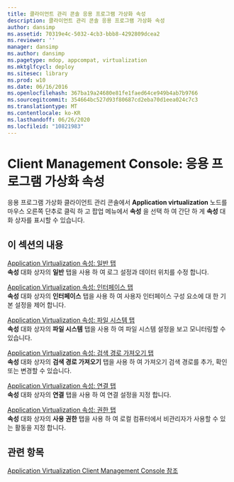 ```yaml
---
title: 클라이언트 관리 콘솔 응용 프로그램 가상화 속성
description: 클라이언트 관리 콘솔 응용 프로그램 가상화 속성
author: dansimp
ms.assetid: 70319e4c-5032-4cb3-bbb8-4292809dcea2
ms.reviewer: ''
manager: dansimp
ms.author: dansimp
ms.pagetype: mdop, appcompat, virtualization
ms.mktglfcycl: deploy
ms.sitesec: library
ms.prod: w10
ms.date: 06/16/2016
ms.openlocfilehash: 367ba19a24680e81fe1faed64ce949b4ab7b9766
ms.sourcegitcommit: 354664bc527d93f80687cd2eba70d1eea024c7c3
ms.translationtype: MT
ms.contentlocale: ko-KR
ms.lasthandoff: 06/26/2020
ms.locfileid: "10821983"
---
```

# Client Management Console: 응용 프로그램 가상화 속성


응용 프로그램 가상화 클라이언트 관리 콘솔에서 **Application virtualization** 노드를 마우스 오른쪽 단추로 클릭 하 고 팝업 메뉴에서 **속성** 을 선택 하 여 간단 하 게 **속성** 대화 상자를 표시할 수 있습니다.

## 이 섹션의 내용


<a href="" id="application-virtualization-properties--general-tab"></a>[Application Virtualization 속성: 일반 탭](application-virtualization-properties-general-tab.md)  
**속성** 대화 상자의 **일반** 탭을 사용 하 여 로그 설정과 데이터 위치를 수정 합니다.

<a href="" id="application-virtualization-properties--interface-tab"></a>[Application Virtualization 속성: 인터페이스 탭](application-virtualization-properties-interface-tab.md)  
**속성** 대화 상자의 **인터페이스** 탭을 사용 하 여 사용자 인터페이스 구성 요소에 대 한 기본 설정을 제어 합니다.

<a href="" id="application-virtualization-properties--file-system-tab"></a>[Application Virtualization 속성: 파일 시스템 탭](application-virtualization-properties-file-system-tab.md)  
**속성** 대화 상자의 **파일 시스템** 탭을 사용 하 여 파일 시스템 설정을 보고 모니터링할 수 있습니다.

<a href="" id="application-virtualization-properties--import-search-path-tab"></a>[Application Virtualization 속성: 검색 경로 가져오기 탭](application-virtualization-properties-import-search-path-tab.md)  
**속성** 대화 상자의 **검색 경로 가져오기** 탭을 사용 하 여 가져오기 검색 경로를 추가, 확인 또는 변경할 수 있습니다.

<a href="" id="application-virtualization-properties--connectivity-tab"></a>[Application Virtualization 속성: 연결 탭](application-virtualization-properties-connectivity-tab.md)  
**속성** 대화 상자의 **연결** 탭을 사용 하 여 연결 설정을 지정 합니다.

<a href="" id="application-virtualization-properties--permissions-tab"></a>[Application Virtualization 속성: 권한 탭](application-virtualization-properties-permissions-tab.md)  
**속성** 대화 상자의 **사용 권한** 탭을 사용 하 여 로컬 컴퓨터에서 비관리자가 사용할 수 있는 활동을 지정 합니다.

## 관련 항목


[Application Virtualization Client Management Console 참조](application-virtualization-client-management-console-reference.md)

 

 





